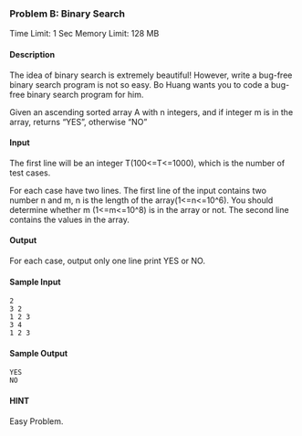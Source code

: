 ### Problem B: Binary Search

Time Limit: 1 Sec  Memory Limit: 128 MB

#### Description

The idea of binary search is extremely beautiful! However, write a bug-free binary search program is not so easy. Bo Huang wants you to code a bug-free binary search program for him.

Given an ascending sorted array A with n integers, and if integer m is in the array, returns “YES”, otherwise “NO”

#### Input

The first line will be an integer T(100<=T<=1000), which is the number of test cases.

For each case have two lines. The first line of the input contains two number n and m, n is the length of the array(1<=n<=10^6). You should determine whether m (1<=m<=10^8) is in the array or not. The second line contains the values in the array.

#### Output

For each case, output only one line print YES or NO.

#### Sample Input

```
2
3 2
1 2 3
3 4
1 2 3
```

#### Sample Output

```
YES
NO
```

#### HINT

Easy Problem.